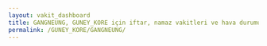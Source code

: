 ```yaml
---
layout: vakit_dashboard
title: GANGNEUNG, GUNEY_KORE için iftar, namaz vakitleri ve hava durumu - ilçe/eyalet seç
permalink: /GUNEY_KORE/GANGNEUNG/
---
```


<script type="text/javascript">
  var GLOBAL_COUNTRY = 'GUNEY_KORE';
  var GLOBAL_CITY = 'GANGNEUNG';
  var GLOBAL_STATE = '';
  var lat = 72;
  var lon = 21;
</script>
